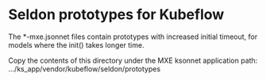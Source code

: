 # Seldon prototypes for Kubeflow

The *-mxe.jsonnet files contain prototypes with increased initial timeout,
for models where the init() takes longer time.

Copy the contents of this directory under the MXE ksonnet application path:
.../ks_app/vendor/kubeflow/seldon/prototypes
